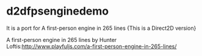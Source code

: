 # d2dfpsenginedemo
It is a port for A first-person engine in 265 lines
{This is a Direct2D version}

A first-person engine in 265 lines by Hunter Loftis:http://www.playfuljs.com/a-first-person-engine-in-265-lines/
